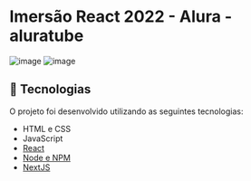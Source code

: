 # Imersão React 2022 - Alura - aluratube

![image](https://user-images.githubusercontent.com/101356855/200922095-6545b2b1-af77-41ef-a640-8156475df9c7.png)
![image](https://user-images.githubusercontent.com/101356855/200922175-496b5411-64d8-4280-96b7-ca252fa73f6c.png)

## 🚀 Tecnologias

O projeto foi desenvolvido utilizando as seguintes tecnologias:
- HTML e CSS
- JavaScript
- [React](https://pt-br.reactjs.org/)
- [Node e NPM](https://nodejs.org/)
- [NextJS](https://nextjs.org/)

